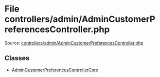 File controllers/admin/AdminCustomerPreferencesController.php
=========
Source: [controllers/admin/AdminCustomerPreferencesController.php](https://github.com/PrestaShop/PrestaShop/blob/1.6.1.1/controllers/admin/AdminCustomerPreferencesController.php)


Classes
-------

* [AdminCustomerPreferencesControllerCore](class.AdminCustomerPreferencesControllerCore.md)

